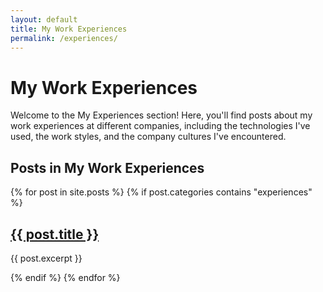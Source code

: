 ```yaml
---
layout: default
title: My Work Experiences
permalink: /experiences/
---
```


# My Work Experiences

Welcome to the My Experiences section! Here, you'll find posts about my work experiences at different companies, including the technologies I've used, the work styles, and the company cultures I've encountered.

## Posts in My Work Experiences

{% for post in site.posts %}
  {% if post.categories contains "experiences" %}
    <article>
      <h2><a href="{{ post.url }}">{{ post.title }}</a></h2>
      <p>{{ post.excerpt }}</p>
    </article>
  {% endif %}
{% endfor %}

